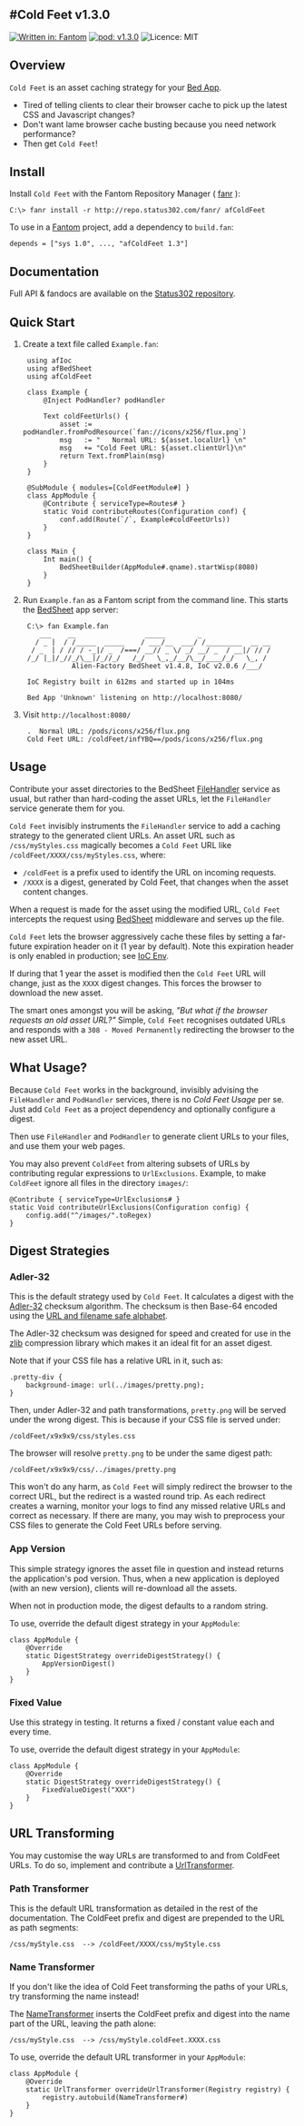 #Cold Feet v1.3.0
---
[![Written in: Fantom](http://img.shields.io/badge/written%20in-Fantom-lightgray.svg)](http://fantom.org/)
[![pod: v1.3.0](http://img.shields.io/badge/pod-v1.3.0-yellow.svg)](http://www.fantomfactory.org/pods/afColdFeet)
![Licence: MIT](http://img.shields.io/badge/licence-MIT-blue.svg)

## Overview

`Cold Feet` is an asset caching strategy for your [Bed App](http://www.fantomfactory.org/pods/afBedSheet).

- Tired of telling clients to clear their browser cache to pick up the latest CSS and Javascript changes?
- Don't want lame browser cache busting because you need network performance?
- Then get `Cold Feet`!

## Install

Install `Cold Feet` with the Fantom Repository Manager ( [fanr](http://fantom.org/doc/docFanr/Tool.html#install) ):

    C:\> fanr install -r http://repo.status302.com/fanr/ afColdFeet

To use in a [Fantom](http://fantom.org/) project, add a dependency to `build.fan`:

    depends = ["sys 1.0", ..., "afColdFeet 1.3"]

## Documentation

Full API & fandocs are available on the [Status302 repository](http://repo.status302.com/doc/afColdFeet/).

## Quick Start

1. Create a text file called `Example.fan`:

        using afIoc
        using afBedSheet
        using afColdFeet
        
        class Example {
            @Inject PodHandler? podHandler
        
            Text coldFeetUrls() {
                asset := podHandler.fromPodResource(`fan://icons/x256/flux.png`)
                msg   := "   Normal URL: ${asset.localUrl} \n"
                msg   += "Cold Feet URL: ${asset.clientUrl}\n"
                return Text.fromPlain(msg)
            }
        }
        
        @SubModule { modules=[ColdFeetModule#] }
        class AppModule {
            @Contribute { serviceType=Routes# }
            static Void contributeRoutes(Configuration conf) {
                conf.add(Route(`/`, Example#coldFeetUrls))
            }
        }
        
        class Main {
            Int main() {
                BedSheetBuilder(AppModule#.qname).startWisp(8080)
            }
        }


2. Run `Example.fan` as a Fantom script from the command line. This starts the [BedSheet](http://www.fantomfactory.org/pods/afBedSheet) app server:

        C:\> fan Example.fan
           ___    __                 _____        _
          / _ |  / /_____  _____    / ___/__  ___/ /_________  __ __
         / _  | / // / -_|/ _  /===/ __// _ \/ _/ __/ _  / __|/ // /
        /_/ |_|/_//_/\__|/_//_/   /_/   \_,_/__/\__/____/_/   \_, /
                   Alien-Factory BedSheet v1.4.8, IoC v2.0.6 /___/
        
        IoC Registry built in 612ms and started up in 104ms
        
        Bed App 'Unknown' listening on http://localhost:8080/


3. Visit `http://localhost:8080/`

        .  Normal URL: /pods/icons/x256/flux.png
        Cold Feet URL: /coldFeet/infYBQ==/pods/icons/x256/flux.png



## Usage

Contribute your asset directories to the BedSheet [FileHandler](http://repo.status302.com/doc/afBedSheet/FileHandler.html) service as usual, but rather than hard-coding the asset URLs, let the `FileHandler` service generate them for you.

`Cold Feet` invisibly instruments the `FileHandler` service to add a caching strategy to the generated client URLs. An asset URL such as ``/css/myStyles.css`` magically becomes a `Cold Feet` URL like ``/coldFeet/XXXX/css/myStyles.css``, where:

- `/coldFeet` is a prefix used to identify the URL on incoming requests.
- `/XXXX` is a digest, generated by Cold Feet, that changes when the asset content changes.

When a request is made for the asset using the modified URL, `Cold Feet` intercepts the request using [BedSheet](http://www.fantomfactory.org/pods/afBedSheet) middleware and serves up the file.

`Cold Feet` lets the browser aggressively cache these files by setting a far-future expiration header on it (1 year by default). Note this expiration header is only enabled in production; see [IoC Env](http://www.fantomfactory.org/pods/afIocEnv).

If during that 1 year the asset is modified then the `Cold Feet` URL will change, just as the `XXXX` digest changes. This forces the browser to download the new asset.

The smart ones amongst you will be asking, *"But what if the browser requests an old asset URL?"* Simple, `Cold Feet` recognises outdated URLs and responds with a `308 - Moved Permanently` redirecting the browser to the new asset URL.

## What Usage?

Because `Cold Feet` works in the background, invisibly advising the `FileHandler` and `PodHandler` services, there is no *Cold Feet Usage* per se. Just add `Cold Feet` as a project dependency and optionally configure a digest.

Then use `FileHandler` and `PodHandler` to generate client URLs to your files, and use them your web pages.

You may also prevent `ColdFeet` from altering subsets of URLs by contributing regular expressions to `UrlExclusions`. Example, to make `ColdFeet` ignore all files in the directory `images/`:

    @Contribute { serviceType=UrlExclusions# }
    static Void contributeUrlExclusions(Configuration config) {
        config.add("^/images/".toRegex)
    }

## Digest Strategies

### Adler-32

This is the default strategy used by `Cold Feet`. It calculates a digest with the [Adler-32](http://en.wikipedia.org/wiki/Adler32) checksum algorithm. The checksum is then Base-64 encoded using the [URL and filename safe alphabet](http://tools.ietf.org/html/rfc4648#section-5).

The Adler-32 checksum was designed for speed and created for use in the [zlib](http://en.wikipedia.org/wiki/Zlib) compression library which makes it an ideal fit for an asset digest.

Note that if your CSS file has a relative URL in it, such as:

    .pretty-div {
        background-image: url(../images/pretty.png);
    }

Then, under Adler-32 and path transformations, `pretty.png` will be served under the wrong digest. This is because if your CSS file is served under:

    /coldFeet/x9x9x9/css/styles.css

The browser will resolve `pretty.png` to be under the same digest path:

    /coldFeet/x9x9x9/css/../images/pretty.png

This won't do any harm, as `Cold Feet` will simply redirect the browser to the correct URL, but the redirect is a wasted round trip. As each redirect creates a warning, monitor your logs to find any missed relative URLs and correct as necessary. If there are many, you may wish to preprocess your CSS files to generate the Cold Feet URLs before serving.

### App Version

This simple strategy ignores the asset file in question and instead returns the application's pod version. Thus, when a new application is deployed (with an new version), clients will re-download all the assets.

When not in production mode, the digest defaults to a random string.

To use, override the default digest strategy in your `AppModule`:

```
class AppModule {
    @Override
    static DigestStrategy overrideDigestStrategy() {
        AppVersionDigest()
    }
}
```

### Fixed Value

Use this strategy in testing. It returns a fixed / constant value each and every time.

To use, override the default digest strategy in your `AppModule`:

```
class AppModule {
    @Override
    static DigestStrategy overrideDigestStrategy() {
        FixedValueDigest("XXX")
    }
}
```

## URL Transforming

You may customise the way URLs are transformed to and from ColdFeet URLs. To do so, implement and contribute a [UrlTransformer](http://repo.status302.com/doc/afColdFeet/UrlTransformer.html).

### Path Transformer

This is the default URL transformation as detailed in the rest of the documentation. The ColdFeet prefix and digest are prepended to the URL as path segments:

    /css/myStyle.css  --> /coldFeet/XXXX/css/myStyle.css

### Name Transformer

If you don't like the idea of Cold Feet transforming the paths of your URLs, try transforming the name instead!

The [NameTransformer](http://repo.status302.com/doc/afColdFeet/NameTransformer.html) inserts the ColdFeet prefix and digest into the name part of the URL, leaving the path alone:

    /css/myStyle.css  --> /css/myStyle.coldFeet.XXXX.css

To use, override the default URL transformer in your `AppModule`:

```
class AppModule {
    @Override
    static UrlTransformer overrideUrlTransformer(Registry registry) {
        registry.autobuild(NameTransformer#)
    }
}
```

